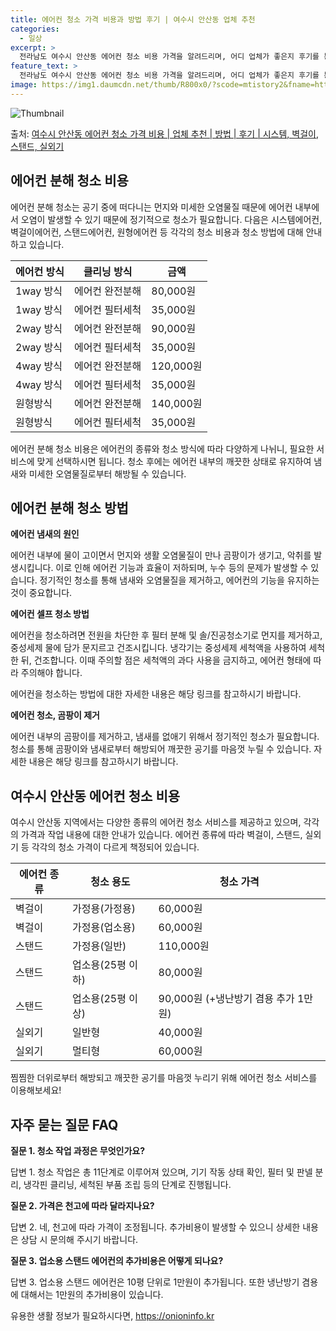 ```yaml
---
title: 에어컨 청소 가격 비용과 방법 후기 | 여수시 안산동 업체 추천
categories:
  - 일상
excerpt: >
  전라남도 여수시 안산동 에어컨 청소 비용 가격을 알려드리며, 어디 업체가 좋은지 후기를 통해 알아보겠습니다. 현재 글에서는 시스템, 벽걸이, 스탠드, 실외기 각각에 대해 청소 비용이 나와 있으니 참고하시면 되겠습니다. 에어컨 분해 청소 방법 보기 👈 클릭셀프 에어컨 청소 방법 보기👈 클릭여수시 안산동 에어컨 청소 비용시스템에어컨 방식클리닝방식금액1way 방식에어컨 완전분해80,000원1way 방식에어컨 필터세척35,000원2way 방식에어컨 완전분해90,000원2way 방식에어컨 필터세척35,000원4way 방식에어컨 완전분해120,000원4way 방식에어컨 필터세척35,000원원형방식에어컨 완전분해140,000원원형방식에어컨 필터세척35,000원에어컨 청소 견적 샘플 보기 👈 클릭에어컨 냄새의 원인에어..
feature_text: >
  전라남도 여수시 안산동 에어컨 청소 비용 가격을 알려드리며, 어디 업체가 좋은지 후기를 통해 알아보겠습니다. 현재 글에서는 시스템, 벽걸이, 스탠드, 실외기 각각에 대해 청소 비용이 나와 있으니 참고하시면 되겠습니다. 에어컨 분해 청소 방법 보기 👈 클릭셀프 에어컨 청소 방법 보기👈 클릭여수시 안산동 에어컨 청소 비용시스템에어컨 방식클리닝방식금액1way 방식에어컨 완전분해80,000원1way 방식에어컨 필터세척35,000원2way 방식에어컨 완전분해90,000원2way 방식에어컨 필터세척35,000원4way 방식에어컨 완전분해120,000원4way 방식에어컨 필터세척35,000원원형방식에어컨 완전분해140,000원원형방식에어컨 필터세척35,000원에어컨 청소 견적 샘플 보기 👈 클릭에어컨 냄새의 원인에어..
image: https://img1.daumcdn.net/thumb/R800x0/?scode=mtistory2&fname=https%3A%2F%2Fblog.kakaocdn.net%2Fdn%2FMxe3O%2FbtsHwMMWqKk%2FrdlIjnnNksjcJmocDjSuq0%2Fimg.webp
---
```


![Thumbnail](https://img1.daumcdn.net/thumb/R800x0/?scode=mtistory2&fname=https%3A%2F%2Fblog.kakaocdn.net%2Fdn%2FMxe3O%2FbtsHwMMWqKk%2FrdlIjnnNksjcJmocDjSuq0%2Fimg.webp)

<p>출처: <a href="https://onioninfo.kr/entry/%EC%97%AC%EC%88%98%EC%8B%9C-%EC%95%88%EC%82%B0%EB%8F%99-%EC%97%90%EC%96%B4%EC%BB%A8-%EC%B2%AD%EC%86%8C-%EA%B0%80%EA%B2%A9-%EB%B9%84%EC%9A%A9-%EC%97%85%EC%B2%B4-%EC%B6%94%EC%B2%9C-%EB%B0%A9%EB%B2%95-%ED%9B%84%EA%B8%B0-%EC%8B%9C%EC%8A%A4%ED%85%9C-%EB%B2%BD%EA%B1%B8%EC%9D%B4-%EC%8A%A4%ED%83%A0%EB%93%9C-%EC%8B%A4%EC%99%B8%EA%B8%B0" rel="dofollow">여수시 안산동 에어컨 청소 가격 비용 | 업체 추천 | 방법 | 후기 | 시스템, 벽걸이, 스탠드, 실외기</a> </p>

## 에어컨 분해 청소 비용

에어컨 분해 청소는 공기 중에 떠다니는 먼지와 미세한 오염물질 때문에 에어컨 내부에서 오염이 발생할 수 있기 때문에 정기적으로 청소가
필요합니다. 다음은 시스템에어컨, 벽걸이에어컨, 스탠드에어컨, 원형에어컨 등 각각의 청소 비용과 청소 방법에 대해 안내하고 있습니다.

**에어컨 방식** | **클리닝 방식** | **금액**  
---|---|---  
1way 방식 | 에어컨 완전분해 | 80,000원  
1way 방식 | 에어컨 필터세척 | 35,000원  
2way 방식 | 에어컨 완전분해 | 90,000원  
2way 방식 | 에어컨 필터세척 | 35,000원  
4way 방식 | 에어컨 완전분해 | 120,000원  
4way 방식 | 에어컨 필터세척 | 35,000원  
원형방식 | 에어컨 완전분해 | 140,000원  
원형방식 | 에어컨 필터세척 | 35,000원  
  
에어컨 분해 청소 비용은 에어컨의 종류와 청소 방식에 따라 다양하게 나뉘니, 필요한 서비스에 맞게 선택하시면 됩니다. 청소 후에는 에어컨
내부의 깨끗한 상태로 유지하여 냄새와 미세한 오염물질로부터 해방될 수 있습니다.

## 에어컨 분해 청소 방법

**에어컨 냄새의 원인**

에어컨 내부에 물이 고이면서 먼지와 생활 오염물질이 만나 곰팡이가 생기고, 악취를 발생시킵니다. 이로 인해 에어컨 기능과 효율이 저하되며,
누수 등의 문제가 발생할 수 있습니다. 정기적인 청소를 통해 냄새와 오염물질을 제거하고, 에어컨의 기능을 유지하는 것이 중요합니다.

**에어컨 셀프 청소 방법**

에어컨을 청소하려면 전원을 차단한 후 필터 분해 및 솔/진공청소기로 먼지를 제거하고, 중성세제 물에 담가 문지르고 건조시킵니다. 냉각기는
중성세제 세척액을 사용하여 세척한 뒤, 건조합니다. 이때 주의할 점은 세척액의 과다 사용을 금지하고, 에어컨 형태에 따라 주의해야 합니다.

에어컨을 청소하는 방법에 대한 자세한 내용은 해당 링크를 참고하시기 바랍니다.

**에어컨 청소, 곰팡이 제거**

에어컨 내부의 곰팡이를 제거하고, 냄새를 없애기 위해서 정기적인 청소가 필요합니다. 청소를 통해 곰팡이와 냄새로부터 해방되어 깨끗한 공기를
마음껏 누릴 수 있습니다. 자세한 내용은 해당 링크를 참고하시기 바랍니다.

## 여수시 안산동 에어컨 청소 비용

여수시 안산동 지역에서는 다양한 종류의 에어컨 청소 서비스를 제공하고 있으며, 각각의 가격과 작업 내용에 대한 안내가 있습니다. 에어컨
종류에 따라 벽걸이, 스탠드, 실외기 등 각각의 청소 가격이 다르게 책정되어 있습니다.

**에어컨 종류** | **청소 용도** | **청소 가격**  
---|---|---  
벽걸이 | 가정용(가정용) | 60,000원  
벽걸이 | 가정용(업소용) | 60,000원  
스탠드 | 가정용(일반) | 110,000원  
스탠드 | 업소용(25평 이하) | 80,000원  
스탠드 | 업소용(25평 이상) | 90,000원 (+냉난방기 겸용 추가 1만원)  
실외기 | 일반형 | 40,000원  
실외기 | 멀티형 | 60,000원  
  
찜찜한 더위로부터 해방되고 깨끗한 공기를 마음껏 누리기 위해 에어컨 청소 서비스를 이용해보세요!

## 자주 묻는 질문 FAQ

**질문 1. 청소 작업 과정은 무엇인가요?**

답변 1. 청소 작업은 총 11단계로 이루어져 있으며, 기기 작동 상태 확인, 필터 및 판넬 분리, 냉각핀 클리닝, 세척된 부품 조립 등의
단계로 진행됩니다.

**질문 2. 가격은 천고에 따라 달라지나요?**

답변 2. 네, 천고에 따라 가격이 조정됩니다. 추가비용이 발생할 수 있으니 상세한 내용은 상담 시 문의해 주시기 바랍니다.

**질문 3. 업소용 스탠드 에어컨의 추가비용은 어떻게 되나요?**

답변 3. 업소용 스탠드 에어컨은 10평 단위로 1만원이 추가됩니다. 또한 냉난방기 겸용에 대해서는 1만원의 추가비용이 있습니다.

 

유용한 생활 정보가 필요하시다면, <a href="https://onioninfo.kr" rel="dofollow">https://onioninfo.kr</a>


